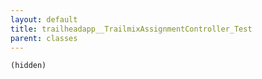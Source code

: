 ```yaml
---
layout: default
title: trailheadapp__TrailmixAssignmentController_Test
parent: classes
---
```


```(hidden)```

